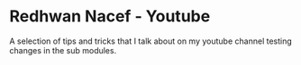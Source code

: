 # Redhwan Nacef - Youtube

A selection of tips and tricks that I talk about on my youtube channel
testing changes in the sub modules.
